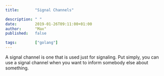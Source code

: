 ```yaml
---
title:       "Signal Channels"

description: " "
date:        2019-01-26T09:11:00+01:00
author:      "Max"
published:   false

tags:        ["golang"]
---
```


A signal channel is one that is used just for signaling. Put simply, you can use a signal channel when you want to inform somebody else about something. 
